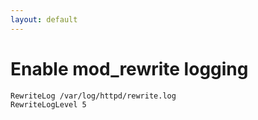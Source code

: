 ```yaml
---
layout: default
---
```

Enable mod_rewrite logging
==========================

    RewriteLog /var/log/httpd/rewrite.log
    RewriteLogLevel 5

